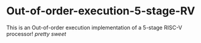 # Out-of-order-execution-5-stage-RV
This is an Out-of-order execution implementation of a 5-stage RISC-V processor! *pretty sweet*
